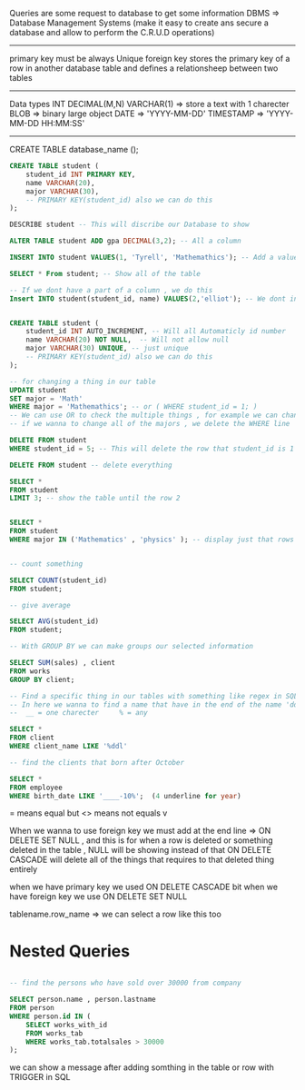 Queries are some request to database to get some information
DBMS => Database Management Systems (make it easy to create ans secure a database and allow to perform the C.R.U.D operations)
***
primary key must be always Unique
foreign key stores the primary key of a row in another database table and defines a relationsheep between two tables
***
Data types
INT
DECIMAL(M,N)
VARCHAR(1) => store a text with 1 charecter
BLOB => binary large object
DATE => 'YYYY-MM-DD'
TIMESTAMP => 'YYYY-MM-DD HH:MM:SS'
***
CREATE TABLE database_name ();

```SQL
CREATE TABLE student (
	student_id INT PRIMARY KEY,
	name VARCHAR(20),
	major VARCHAR(30),
	-- PRIMARY KEY(student_id) also we can do this 
);

DESCRIBE student -- This will discribe our Database to show

ALTER TABLE student ADD gpa DECIMAL(3,2); -- All a column

INSERT INTO student VALUES(1, 'Tyrell', 'Mathemathics'); -- Add a value to table

SELECT * From student; -- Show all of the table

-- If we dont have a part of a column , we do this
Insert INTO student(student_id, name) VALUES(2,'elliot'); -- We dont insert the major



```

```SQL
CREATE TABLE student (
	student_id INT AUTO_INCREMENT, -- Will all Automaticly id number
	name VARCHAR(20) NOT NULL,  -- Will not allow null
	major VARCHAR(30) UNIQUE, -- just unique
	-- PRIMARY KEY(student_id) also we can do this 
);

-- for changing a thing in our table 
UPDATE student
SET major = 'Math'
WHERE major = 'Mathemathics'; -- or ( WHERE student_id = 1; )
-- We can use OR to check the multiple things , for example we can change the things that major is Mathematics and physics
-- if we wanna to change all of the majors , we delete the WHERE line

DELETE FROM student
WHERE student_id = 5; -- This will delete the row that student_id is 1

DELETE FROM student -- delete everything

SELECT *
FROM student
LIMIT 3; -- show the table until the row 2


SELECT *
FROM student
WHERE major IN ('Mathematics' , 'physics' ); -- display just that rows


-- count something

SELECT COUNT(student_id)
FROM student;

-- give average

SELECT AVG(student_id)
FROM student;

-- With GROUP BY we can make groups our selected information

SELECT SUM(sales) , client
FROM works
GROUP BY client;

-- Find a specific thing in our tables with something like regex in SQL
-- In here we wanna to find a name that have in the end of the name 'ddl'
--  __ = one charecter     % = any

SELECT *
FROM client
WHERE client_name LIKE '%ddl'

-- find the clients that born after October

SELECT *
FROM employee
WHERE birth_date LIKE '____-10%';  (4 underline for year)


```

= means equal but <> means not equals v

When we wanna to use foreign key we must add at the end line =>  ON DELETE SET NULL , and this is for when a row is deleted or something deleted in the table , NULL will be showing instead of that
ON DELETE CASCADE will delete all of the things that requires to that deleted thing entirely

when we have primary key we used ON DELETE CASCADE bit when we have foreign key we use ON DELETE SET NULL

tablename.row_name => we can select  a row like this too

# Nested Queries
```SQL

-- find the persons who have sold over 30000 from company

SELECT person.name , person.lastname
FROM person
WHERE person.id IN (
	SELECT works_with_id
	FROM works_tab
	WHERE works_tab.totalsales > 30000
);

```

we can show a message after adding somthing in the table or row with TRIGGER in SQL